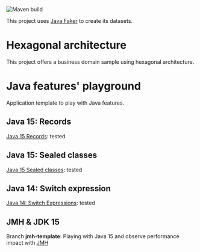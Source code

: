 ![Maven build](https://github.com/jzanon/jdk15-test/workflows/Maven%20build/badge.svg)

This project uses [Java Faker](http://dius.github.io/java-faker/) to create its datasets.

# Hexagonal architecture

This project offers a business domain sample using hexagonal architecture.

# Java features' playground

Application template to play with Java features.

## Java 15: Records

[Java 15 Records](https://openjdk.java.net/jeps/359): tested 

## Java 15: Sealed classes

[Java 15 Sealed classes](https://openjdk.java.net/jeps/360): tested 

## Java 14: Switch expression

[Java 14: Switch Expressions](https://openjdk.java.net/jeps/361): tested 

## JMH & JDK 15

Branch **jmh-template**: Playing with Java 15 and observe performance impact with [JMH](https://openjdk.java.net/projects/code-tools/jmh/)
